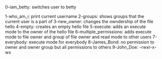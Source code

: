 0-iam_betty: switches user to betty                                                                                         

1-who_am_i: print current username
2-groups: shows groups that the current user is a part of
3-new_owner: changes the owndership of the file hello
4-empty: creates an empty hello file
5-execute: adds an execute mode to the owner of the hello file
6-multiple_permissions: adds execute mode to file owner and group of file owner and read mode to other users
7-everybody: execute mode for everybody
8-James_Bond: no permission to owner and owner group but all permissions to others
9-John_Doe: -rwxr-x-wx 
